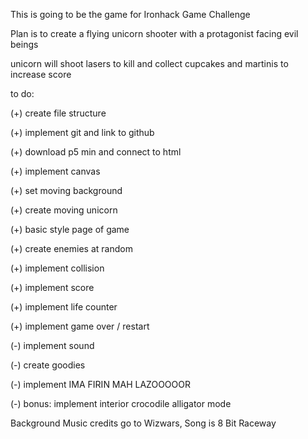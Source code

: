 This is going to be the game for Ironhack Game Challenge

Plan is to create a flying unicorn shooter with a protagonist facing evil beings

unicorn will shoot lasers to kill and collect cupcakes and martinis to increase score

to do:

(+) create file structure

(+) implement git and link to github

(+) download p5 min and connect to html

(+) implement canvas

(+) set moving background

(+) create moving unicorn

(+) basic style page of game

(+) create enemies at random

(+) implement collision

(+) implement score

(+) implement life counter

(+) implement game over / restart

(-) implement sound

(-) create goodies

(-) implement IMA FIRIN MAH LAZOOOOOR

(-) bonus: implement interior crocodile alligator mode

Background Music credits go to Wizwars, Song is 8 Bit Raceway
